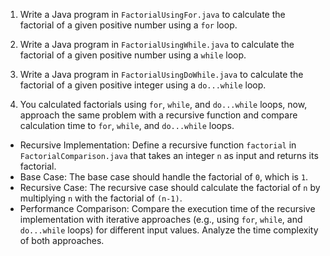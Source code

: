1. Write a Java program in ```FactorialUsingFor.java``` to calculate the factorial of a given positive number using a ```for``` loop.

2. Write a Java program in ```FactorialUsingWhile.java``` to calculate the factorial of a given positive number using a ```while``` loop.

3. Write a Java program in ```FactorialUsingDoWhile.java``` to calculate the factorial of a given positive integer using a ```do...while``` loop.

4. You calculated factorials using ```for```, ```while```, and ```do...while``` loops, now, approach the same problem with a recursive function and compare calculation time to ```for```, ```while```, and ```do...while``` loops.
- Recursive Implementation: Define a recursive function ```factorial``` in ```FactorialComparison.java``` that takes an integer ```n``` as input and returns its factorial.
- Base Case: The base case should handle the factorial of ```0```, which is ```1```.
- Recursive Case: The recursive case should calculate the factorial of ```n``` by multiplying ```n``` with the factorial of ```(n-1)```.
- Performance Comparison: Compare the execution time of the recursive implementation with iterative approaches (e.g., using ```for```, ```while```, and ```do...while``` loops) for different input values. Analyze the time complexity of both approaches.
